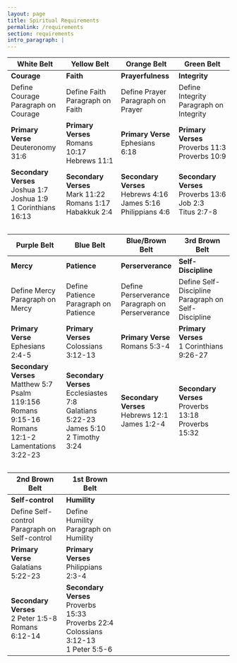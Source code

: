 ```yaml
---
layout: page
title: Spiritual Requirements
permalink: /requirements
section: requirements
intro_paragraph: |
---
```

<table width="100%" cellpadding="7" cellspacing="0" id="Requirements">
	<thead>
		<tr>
			<th width="25%">White Belt</th>
			<th width="25%">Yellow Belt</th>
			<th width="25%">Orange Belt</th>
			<th width="25%">Green Belt</th>
		</tr>
	</thead>
	<tr>
		<td><strong>Courage</strong></td>
		<td><strong>Faith</strong></td>
		<td><strong>Prayerfulness</strong></td>
		<td><strong>Integrity</strong></td>
	</tr>
	<tr>
		<td>Define Courage<br />Paragraph on Courage</td>
		<td>Define Faith<br />Paragraph on Faith</td>
		<td>Define Prayer<br />Paragraph on Prayer</td>
		<td>Define Integrity<br />Paragraph on Integrity</td>
	</tr>
	<tr>
		<td><strong>Primary Verse</strong><br />
			Deuteronomy 31:6
		</td>
		<td><strong>Primary Verses</strong><br />
			Romans 10:17<br />
			Hebrews 11:1
		</td>
		<td><strong>Primary Verse</strong><br />
			Ephesians 6:18
		</td>
		<td><strong>Primary Verses</strong><br />
			Proverbs 11:3<br />
			Proverbs 10:9
		</td>
	</tr>
	<tr>
		<td><strong>Secondary Verses</strong><br />
			Joshua 1:7<br />
			Joshua 1:9<br />
			1 Corinthians 16:13
		</td>
		<td><strong>Secondary Verses</strong><br />
			Mark 11:22<br />
			Romans 1:17<br />
			Habakkuk 2:4
		</td>
		<td><strong>Secondary Verses</strong><br />
			Hebrews 4:16<br />
			James 5:16<br />
			Philippians 4:6
		</td>
		<td><strong>Secondary Verses</strong><br />
			Proverbs 13:6<br />
			Job 2:3<br />
			Titus 2:7-8
		</td>
	</tr>
<!--
	<tr>
		<td><strong>Required Reading</strong><br />
			David and Goliath
		</td>
		<td><strong>Required Reading</strong><br />
			Hebrews 11
		</td>
		<td><strong>Required Reading</strong><br />
			Matthew 6:1-15
		</td>
		<td><strong>Required Reading</strong><br />
			Shadrack, Meshack, Abendigo<br />
			Parable of the Poor Widow
		</td>
	</tr>
	<tr>
		<td></td>
		<td>Church Attendence</td>
		<td>Church Attendence</td>
		<td>Church Attendence</td>
	</tr>
-->
	<tr><td colspan="4">&nbsp;</td></tr>
	<thead>
		<tr>
			<th width="25%">Purple Belt</th>
			<th width="25%">Blue Belt</th>
			<th width="25%">Blue/Brown Belt</th>
			<th width="25%">3rd Brown Belt</th>
		</tr>
	</thead>
	<tr>
		<td><strong>Mercy</strong></td>
		<td><strong>Patience</strong></td>
		<td><strong>Perserverance</strong></td>
		<td><strong>Self-Discipline</strong></td>
	</tr>
	<tr>
		<td>Define Mercy<br />Paragraph on Mercy</td>
		<td>Define Patience<br />Paragraph on Patience</td>
		<td>Define Perserverance<br />Paragraph on Perserverance</td>
		<td>Define Self-Discipline<br />Paragraph on Self-Discipline</td>
	</tr>
	<tr>
		<td><strong>Primary Verse</strong><br />
			Ephesians 2:4-5
		</td>
		<td><strong>Primary Verses</strong><br />
			Colossians 3:12-13
		</td>
		<td><strong>Primary Verse</strong><br />
			Romans 5:3-4
		</td>
		<td><strong>Primary Verses</strong><br />
			1 Corinthians 9:26-27
		</td>
	</tr>
	<tr>
		<td><strong>Secondary Verses</strong><br />
			Matthew 5:7<br />
			Psalm 119:156<br />
			Romans 9:15-16<br />
			Romans 12:1-2<br />
			Lamentations 3:22-23
		</td>
		<td><strong>Secondary Verses</strong><br />
			Ecclesiastes 7:8<br />
			Galatians 5:22-23<br />
			James 5:10<br />
			2 Timothy 3:24
		</td>
		<td><strong>Secondary Verses</strong><br />
			Hebrews 12:1<br />
			James 1:2-4
		</td>
		<td><strong>Secondary Verses</strong><br />
			Proverbs 13:18<br />
			Proverbs 15:32
		</td>
	</tr>
<!--
	<tr>
		<td><strong>Required Reading</strong><br />
			Joseph and his brothers
		</td>
		<td><strong>Required Reading</strong><br />
			Life of Sarah waiting on the Lord
		</td>
		<td><strong>Required Reading</strong><br />
			Moses and the plaques<br />
			Joshua and the wall
		</td>
		<td><strong>Required Reading</strong><br />
			Jesus going into the wilderness
		</td>
	</tr>
	<tr>
		<td>Church Attendence</td>
		<td>Church Attendence</td>
		<td>Church Attendence<br />Sunday School Attendence<br /><br />Give testimony</td>
		<td>Church Attendence<br />Sunday School Attendence<br /><br />28 Consecutive days of quiet time (journaled)<br /><br />Testimony of self-discipline</td>
	</tr>
-->
	<tr><td colspan="4">&nbsp;</td></tr>
	<thead>
		<tr>
			<th width="25%">2nd Brown Belt</th>
			<th width="25%">1st Brown Belt</th>
			<th width="25%"></th>
			<th width="25%"></th>
		</tr>
	</thead>
	<tr>
		<td><strong>Self-control</strong></td>
		<td><strong>Humility</strong></td>
		<td></td>
		<td></td>
	</tr>
	<tr>
		<td>Define Self-control<br />Paragraph on Self-control</td>
		<td>Define Humility<br />Paragraph on Humility</td>
		<td></td>
		<td></td>
	</tr>
	<tr>
		<td><strong>Primary Verse</strong><br />
			Galatians 5:22-23
		</td>
		<td><strong>Primary Verses</strong><br />
			Philippians 2:3-4
		</td>
		<td></td>
		<td></td>
	</tr>
	<tr>
		<td><strong>Secondary Verses</strong><br />
			2 Peter 1:5-8<br />
			Romans 6:12-14
		</td>
		<td><strong>Secondary Verses</strong><br />
			Proverbs 15:33<br />
			Proverbs 22:4<br />
			Colossians 3:12-13<br />
			1 Peter 5:5-6
		</td>
		<td></td>
		<td></td>
	</tr>
<!--
	<tr>
		<td><strong>Required Reading</strong><br />
			Tyranny of the Urgent
		</td>
		<td><strong>Required Reading</strong><br />
			Christ's walk on earth
		</td>
		<td></td>
		<td></td>
	</tr>
	<tr>
		<td>Church Attendence<br />Sunday School Attendence<br /><br />Memorize scripture on anger,eyes,etc. approved by Mr. England<br /><br />Testimony of self-control</td>
		<td>Church Attendence<br />Sunday School Attendence<br /><br />Volunteer/Community Service<br /><br />Demonstrate humility in class</td>
		<td></td>
		<td></td>
	</tr>
-->
</table>
